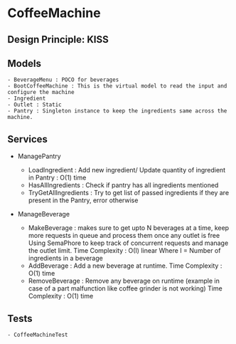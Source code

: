 # CoffeeMachine


## Design Principle: KISS 

## Models
	- BeverageMenu : POCO for beverages
	- BootCoffeeMachine : This is the virtual model to read the input and configure the machine
	- Ingredient
	- Outlet : Static 
	- Pantry : Singleton instance to keep the ingredients same across the machine.

## Services
  - ManagePantry 
	- LoadIngredient : Add new ingredient/ Update quantity of ingredient in Pantry :  O(1) time
	- HasAllIngredients : Check if pantry has all ingredients mentioned
	- TryGetAllIngredients : Try to get list of passed ingredients if they are present in the Pantry, error otherwise

  - ManageBeverage 
	- MakeBeverage : makes sure to get upto N beverages at a time, keep more requests in queue and process them once any outlet is free
                 Using SemaPhore to keep track of concurrent requests and manage the outlet limit.  Time Complexity :  O(I) linear Where I = Number of ingredients in a beverage
	- AddBeverage : Add a new beverage at runtime. Time Complexity :  O(1) time
	- RemoveBeverage : Remove any beverage on runtime  (example in case of a part malfunction like coffee grinder is not working) Time Complexity :  O(1) time


## Tests
	- CoffeeMachineTest